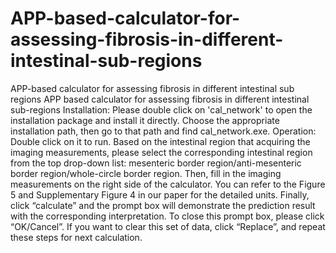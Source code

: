 # APP-based-calculator-for-assessing-fibrosis-in-different-intestinal-sub-regions
APP-based calculator for assessing fibrosis in different intestinal sub regions
APP based calculator for assessing fibrosis in different intestinal sub-regions
Installation:
Please double click on 'cal_network' to open the installation package and install it directly. Choose the appropriate installation path, then go to that path and find cal_network.exe.
Operation:
Double click on it to run. Based on the intestinal region that acquiring the imaging measurements, please select the corresponding intestinal region from the top drop-down list: mesenteric border region/anti-mesenteric border region/whole-circle border region. Then, fill in the imaging measurements on the right side of the calculator. You can refer to the Figure 5 and Supplementary Figure 4 in our paper for the detailed units. Finally, click “calculate” and the prompt box will demonstrate the prediction result with the corresponding interpretation. To close this prompt box, please click “OK/Cancel”. If you want to clear this set of data, click “Replace”, and repeat these steps for next calculation.
